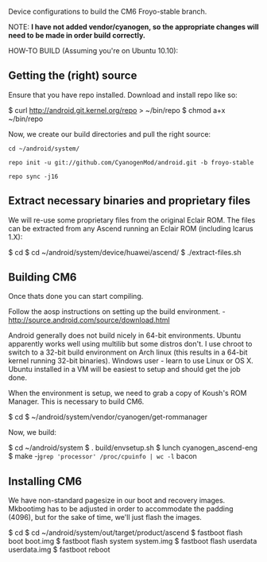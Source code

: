 Device configurations to build the CM6 Froyo-stable branch. 

NOTE: **I have not added vendor/cyanogen, so the appropriate changes will need to be made in order build correctly.**

HOW-TO BUILD (Assuming you're on Ubuntu 10.10):

Getting the (right) source
--------------------------

Ensure that you have repo installed. Download and install repo like so:

$ curl http://android.git.kernel.org/repo > ~/bin/repo
$ chmod a+x ~/bin/repo

Now, we create our build directories and pull the right source:

    cd ~/android/system/
    
    repo init -u git://github.com/CyanogenMod/android.git -b froyo-stable
    
    repo sync -j16

Extract necessary binaries and proprietary files
------------------------------------------------

We will re-use some proprietary files from the original Eclair ROM. 
The files can be extracted from any Ascend running an Eclair ROM (including Icarus 1.X):

$ cd
$ cd ~/android/system/device/huawei/ascend/
$ ./extract-files.sh

Building CM6
-------------
Once thats done you can start compiling.

Follow the aosp instructions on setting up the build environment. - http://source.android.com/source/download.html

Android generally does not build nicely in 64-bit environments. Ubuntu apparently works well using multilib but some distros don't. I use chroot to switch to a 32-bit build environment on Arch linux (this results in a 64-bit kernel running 32-bit binaries).
Windows user - learn to use Linux or OS X. Ubuntu installed in a VM will be easiest to setup and should get the job done.

When the environment is setup, we need to grab a copy of Koush's ROM Manager. This is necessary to build CM6.

$ cd
$ ~/android/system/vendor/cyanogen/get-rommanager

Now, we build:

$ cd ~/android/system
$ . build/envsetup.sh
$ lunch cyanogen_ascend-eng
$ make -j`grep 'processor' /proc/cpuinfo | wc -l` bacon

Installing CM6
---------------

We have non-standard pagesize in our boot and recovery images. Mkbootimg has to be adjusted in order to accommodate the padding (4096), but for the sake of time, we'll just flash the images.

$ cd
$ cd ~/android/system/out/target/product/ascend
$ fastboot flash boot boot.img
$ fastboot flash system system.img
$ fastboot flash userdata userdata.img
$ fastboot reboot